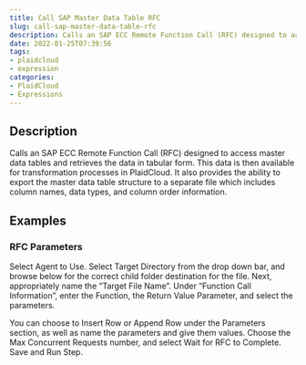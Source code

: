 ```yaml
---
title: Call SAP Master Data Table RFC
slug: call-sap-master-data-table-rfc
description: Calls an SAP ECC Remote Function Call (RFC) designed to access master data tables and retrieves the data in tabular form
date: 2022-01-25T07:39:56
tags:
- plaidcloud
- expression
categories:
- PlaidCloud
- Expressions
---
```



## Description


Calls an SAP ECC Remote Function Call (RFC) designed to access master data tables and retrieves the data in tabular form. This data is then available for transformation processes in PlaidCloud. It also provides the ability to export the master data table structure to a separate file which includes column names, data types, and column order information.







## Examples


### RFC Parameters


Select Agent to Use. Select Target Directory from the drop down bar, and browse below for the correct child folder destination for the file. Next, appropriately name the “Target File Name”. Under “Function Call Information”, enter the Function, the Return Value Parameter, and select the parameters.



You can choose to Insert Row or Append Row under the Parameters section, as well as name the parameters and give them values. Choose the Max Concurrent Requests number, and select Wait for RFC to Complete. Save and Run Step.

